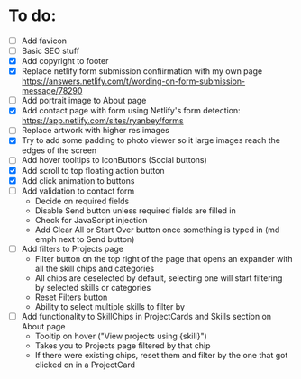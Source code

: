 # To do:
- [ ] Add favicon
- [ ] Basic SEO stuff
- [x] Add copyright to footer
- [x] Replace netlify form submission confiirmation with my own page https://answers.netlify.com/t/wording-on-form-submission-message/78290
- [ ] Add portrait image to About page
- [x] Add contact page with form using Netlify's form detection: https://app.netlify.com/sites/ryanbey/forms
- [ ] Replace artwork with higher res images
- [x] Try to add some padding to photo viewer so it large images reach the edges of the screen
- [ ] Add hover tooltips to IconButtons (Social buttons)
- [x] Add scroll to top floating action button
- [x] Add click animation to buttons
- [ ] Add validation to contact form
  - Decide on required fields
  - Disable Send button unless required fields are filled in
  - Check for JavaScript injection
  - Add Clear All or Start Over button once something is typed in (md emph next to Send button)
- [ ] Add filters to Projects page
  - Filter button on the top right of the page that opens an expander with all the skill chips and categories
  - All chips are deselected by default, selecting one will start filtering by selected skills or categories
  - Reset Filters button
  - Ability to select multiple skills to filter by
- [ ] Add functionality to SkillChips in ProjectCards and Skills section on About page
  - Tooltip on hover ("View projects using {skill}")
  - Takes you to Projects page filtered by that chip
  - If there were existing chips, reset them and filter by the one that got clicked on in a ProjectCard

